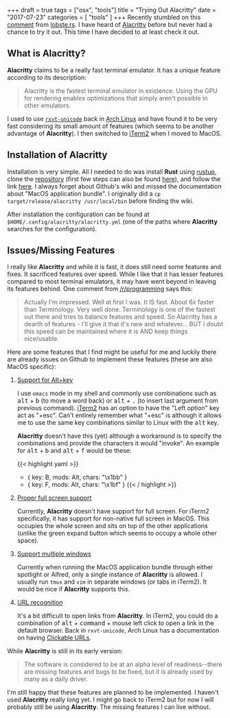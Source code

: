 +++
draft = true
tags = ["osx", "tools"]
title = "Trying Out Alacritty"
date = "2017-07-23"
categories = [
  "tools"
]
+++
Recently stumbled on this [comment][1] from [lobste.rs][2]. I have heard of [Alacritty][3] before but never had a chance to try it out. This time I have decided to at least check it out.

## What is Alacritty?

**Alacritty** claims to be a really fast terminal emulator. It has a unique feature according to its description:

> Alacritty is the fastest terminal emulator in existence. Using the GPU for rendering enables optimizations that simply aren't possible in other emulators.

I used to use [`rxvt-unicode`][4] back in [Arch Linux][5] and have found it to be very fast considering its small amount of features (which seems to be another advantage of **Alacritty**). I then switched to [iTerm2][6] when I moved to MacOS.

## Installation of Alacritty

Installation is very simple. All I needed to do was install **Rust** using [rustup][7], clone the [repository][3] (first few steps can also be found [here][9]), and follow the link [here][8]. I always forget about Github's wiki and missed the documentation about "MacOS application bundle". I originally did a `cp target/release/alacritty /usr/local/bin` before finding the wiki.

After installation the configuration can be found at `$HOME/.config/alacritty/alacritty.yml` (one of the paths where **Alacritty** searches for the configuration).

## Issues/Missing Features

I really like **Alacritty** and while it is fast, it does still need some features and fixes. It sacrificed features over speed. While I like that it has lesser features compared to most terminal emulators, it may have went beyond in leaving its features behind. One comment from [/r/programming][10] says this:

> Actually I'm impressed. Well at first I was. It IS fast. About 6x faster than Terminology. Very well done. Terminology is one of the fastest out there and tries to balance features and speed. So Alacritty has a dearth of features - I'll give it that it's new and whatever... BUT I doubt this speed can be maintained where it is AND keep things nice/usable.

Here are some features that I find might be useful for me and luckily there are already issues on Github to implement these features (these are also MacOS specific):

1. [Support for Alt+key][11]

    I use `emacs` mode in my shell and commonly use combinations such as <kbd>alt</kbd> + <kbd>b</kbd> (to move a word back) or <kbd>alt</kbd> + <kbd>.</kbd> (to insert last argument from previous command). [iTerm2][6] has an option to have the "Left option" key act as "+esc". Can't entirely remember what "+esc" is although it allows me to use the same key combinations similar to Linux with the <kbd>alt</kbd> key.

    **Alacritty** doesn't have this (yet) although a workaround is to specify the combinations and provide the characters it would "invoke". An example for <kbd>alt</kbd> + <kbd>b</kbd> and <kbd>alt</kbd> + <kbd>f</kbd> would be these:

    {{< highlight yaml >}}
    - { key: B,        mods: Alt,     chars: "\x1bb"                       }
    - { key: F,        mods: Alt,     chars: "\x1bf"                       }
    {{< / highlight >}}

2. [Proper full screen support][12]

    Currently, **Alacritty** doesn't have support for full screen. For iTerm2 specifically, it has support for non-native full screen in MacOS. This occupies the whole screen and sits on top of the other applications (unlike the green expand button which seems to occupy a whole other space).

3. [Support multiple windows][13]

    Currently when running the MacOS application bundle through either spotlight or Alfred, only a single instance of **Alacritty** is allowed. I usually run `tmux` and `vim` in separate windows (or tabs in iTerm2). It would be nice if **Alacritty** supports this.

4. [URL recognition][14]

    It's a bit difficult to open links from **Alacritty**. In iTerm2, you could do a combination of <kbd>alt</kbd> + <kbd>command</kbd> + mouse left click to open a link in the default browser. Back in `rxvt-unicode`, Arch Linux has a documentation on having [Clickable URLs][15].

While **Alacritty** is still in its early version:

> The software is considered to be at an alpha level of readiness--there are missing features and bugs to be fixed, but it is already used by many as a daily driver.

I'm still happy that these features are planned to be implemented. I haven't used **Alacritty** really long yet. I might go back to iTerm2 but for now I will probably still be using **Alacritty**. The missing features I can live without.

[1]: https://lobste.rs/s/xvwozt/terminal_shell_performance#c_yvgwoo
[2]: http://lobste.rs/
[3]: https://github.com/jwilm/alacritty
[4]: http://software.schmorp.de/pkg/rxvt-unicode.html
[5]: http://archlinux.org/
[6]: https://www.iterm2.com/
[7]: https://www.iterm2.com/
[8]: https://github.com/jwilm/alacritty/wiki/MacOS-application-bundle
[9]: https://github.com/jwilm/alacritty#prerequisites
[10]: https://www.reddit.com/r/programming/comments/5mflek/alacritty_a_gpuaccelerated_terminal_emulator/dc3r3zc/
[11]: https://github.com/jwilm/alacritty/issues/93
[12]: https://github.com/jwilm/alacritty/issues/34
[13]: https://github.com/jwilm/alacritty/issues/607
[14]: https://github.com/jwilm/alacritty/issues/113
[15]: https://wiki.archlinux.org/index.php/rxvt-unicode#Clickable_URLs

